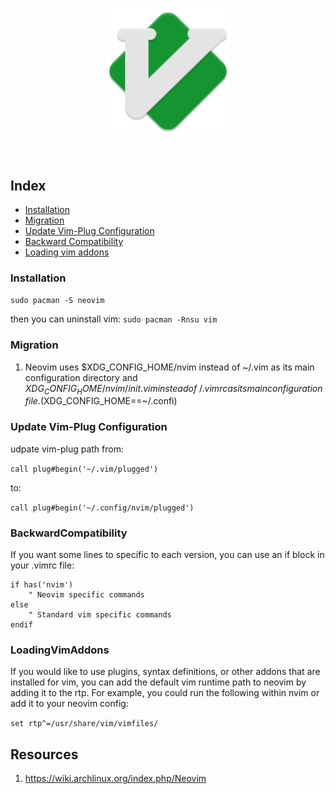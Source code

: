 <h1 align="center">
	<img width="200" src="Vim.svg" alt="Vim">
	<br>
	<br>
</h1>

## Index
- [Installation](#Installation)
- [Migration](#Migration)
- [Update Vim-Plug Configuration](#UpdateVimPlugConfiguration)
- [Backward Compatibility](#BackwardCompatibility)
- [Loading vim addons](#LoadingVimAddons)


### <a name="Installation">Installation</a>
`sudo pacman -S neovim`

then you can uninstall vim:
`sudo pacman -Rnsu vim`

### <a name="Migration">Migration</a>
1. Neovim uses $XDG_CONFIG_HOME/nvim instead of ~/.vim as its main configuration directory and $XDG_CONFIG_HOME/nvim/init.vim instead of ~/.vimrc as its main configuration file.($XDG_CONFIG_HOME==~/.confi)

### <a name="UpdateVimPlugConfiguration">Update Vim-Plug Configuration</a>
udpate vim-plug path from:

`call plug#begin('~/.vim/plugged')`

to:

`call plug#begin('~/.config/nvim/plugged')`


### <a name="Backward Compatibility">BackwardCompatibility</a>
If you want some lines to specific to each version, you can use an if block in your .vimrc file:

```
if has('nvim')
    " Neovim specific commands
else
    " Standard vim specific commands
endif
```

### <a name="Loading Vim Addons">LoadingVimAddons</a>
If you would like to use plugins, syntax definitions, or other addons that are installed for vim, you can add the default vim runtime path to neovim by adding it to the rtp. For example, you could run the following within nvim or add it to your neovim config:

`set rtp^=/usr/share/vim/vimfiles/`


Resources
---
1. https://wiki.archlinux.org/index.php/Neovim



